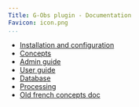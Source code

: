 ```yaml
---
Title: G-Obs plugin - Documentation
Favicon: icon.png
...
```


* [Installation and configuration](./installation/)
* [Concepts](./concepts/)
* [Admin guide](./admin_guide/)
* [User guide](./user_guide/)
* [Database](./database/)
* [Processing](./processing/)
* [Old french concepts doc](./concepts/old_french_doc/)
